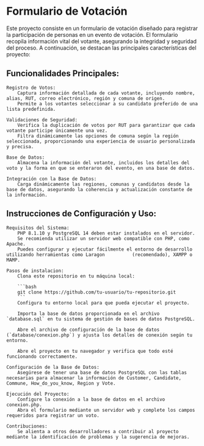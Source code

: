 # Formulario de Votación

Este proyecto consiste en un formulario de votación diseñado para registrar la participación de personas en un evento de votación. El formulario recopila información vital del votante, asegurando la integridad y seguridad del proceso. A continuación, se destacan las principales características del proyecto:

## Funcionalidades Principales:

    Registro de Votos:
        Captura información detallada de cada votante, incluyendo nombre, alias, RUT, correo electrónico, región y comuna de origen.
        Permite a los votantes seleccionar a su candidato preferido de una lista predefinida.

    Validaciones de Seguridad:
        Verifica la duplicación de votos por RUT para garantizar que cada votante participe únicamente una vez.
        Filtra dinámicamente las opciones de comuna según la región seleccionada, proporcionando una experiencia de usuario personalizada y precisa.

    Base de Datos:
        Almacena la información del votante, incluidos los detalles del voto y la forma en que se enteraron del evento, en una base de datos.

    Integración con la Base de Datos:
        Carga dinámicamente las regiones, comunas y candidatos desde la base de datos, asegurando la coherencia y actualización constante de la información.

## Instrucciones de Configuración y Uso:

    Requisitos del Sistema:
        PHP 8.1.10 y PostgreSQL 14 deben estar instalados en el servidor.
        Se recomienda utilizar un servidor web compatible con PHP, como Apache.
        Puedes configurar y ejecutar fácilmente el entorno de desarrollo utilizando herramientas como Laragon          (recomendado), XAMPP o MAMP.

    Pasos de instalacion: 
        Clona este repositorio en tu máquina local:

        ```bash
        git clone https://github.com/tu-usuario/tu-repositorio.git
        ```
        Configura tu entorno local para que pueda ejecutar el proyecto.

        Importa la base de datos proporcionada en el archivo `database.sql` en tu sistema de gestión de bases de datos PostgreSQL.

        Abre el archivo de configuración de la base de datos (`database/conexion.php`) y ajusta los detalles de conexión según tu entorno.

        Abre el proyecto en tu navegador y verifica que todo esté funcionando correctamente.   

    Configuración de la Base de Datos:
        Asegúrese de tener una base de datos PostgreSQL con las tablas necesarias para almacenar la información de Customer, Candidate, Commune, How_do_you_know, Region y Vote.

    Ejecución del Proyecto:
        Configure la conexión a la base de datos en el archivo conexion.php.
        Abra el formulario mediante un servidor web y complete los campos requeridos para registrar un voto.

    Contribuciones:
        Se alienta a otros desarrolladores a contribuir al proyecto mediante la identificación de problemas y la sugerencia de mejoras.